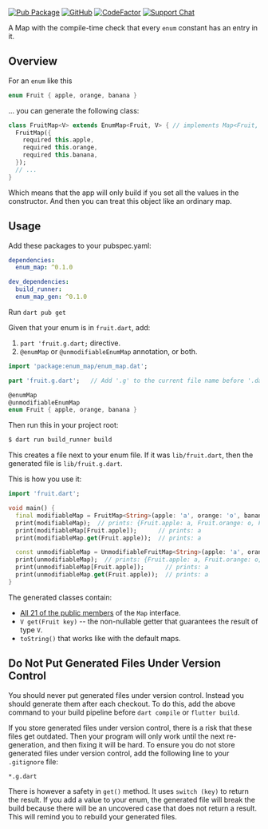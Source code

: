 [![Pub Package](https://img.shields.io/pub/v/enum_map.svg)](https://pub.dev/packages/enum_map)
[![GitHub](https://img.shields.io/github/license/alexeyinkin/dart-enum-map)](https://github.com/alexeyinkin/dart-enum-map/blob/main/LICENSE)
[![CodeFactor](https://img.shields.io/codefactor/grade/github/alexeyinkin/dart-enum-map?style=flat-square)](https://www.codefactor.io/repository/github/alexeyinkin/dart-enum-map)
[![Support Chat](https://img.shields.io/badge/support%20chat-telegram-brightgreen)](https://ainkin.com/chat)

A Map with the compile-time check that every `enum` constant has an entry in it.

## Overview

For an `enum` like this
```dart
enum Fruit { apple, orange, banana }
```

... you can generate the following class:

```dart
class FruitMap<V> extends EnumMap<Fruit, V> { // implements Map<Fruit, V>
  FruitMap({
    required this.apple,
    required this.orange,
    required this.banana,
  });
  // ...
}
```

Which means that the app will only build if you set all the values in the constructor.
And then you can treat this object like an ordinary map.

## Usage

Add these packages to your pubspec.yaml:

```yaml
dependencies:
  enum_map: ^0.1.0

dev_dependencies:
  build_runner:
  enum_map_gen: ^0.1.0
```

Run `dart pub get`

Given that your enum is in `fruit.dart`, add:

1. `part 'fruit.g.dart;` directive.
2. `@enumMap` or `@unmodifiableEnumMap` annotation, or both.

```dart
import 'package:enum_map/enum_map.dat';

part 'fruit.g.dart';   // Add '.g' to the current file name before '.dart' extension.

@enumMap
@unmodifiableEnumMap
enum Fruit { apple, orange, banana }
```

Then run this in your project root:

```bash
$ dart run build_runner build
```

This creates a file next to your enum file. If it was `lib/fruit.dart`, then the generated
file is `lib/fruit.g.dart`.

This is how you use it:

```dart
import 'fruit.dart';

void main() {
  final modifiableMap = FruitMap<String>(apple: 'a', orange: 'o', banana: 'b');
  print(modifiableMap);  // prints: {Fruit.apple: a, Fruit.orange: o, Fruit.banana: b}
  print(modifiableMap[Fruit.apple]);      // prints: a
  print(modifiableMap.get(Fruit.apple));  // prints: a

  const unmodifiableMap = UnmodifiableFruitMap<String>(apple: 'a', orange: 'o', banana: 'b');
  print(unmodifiableMap);  // prints: {Fruit.apple: a, Fruit.orange: o, Fruit.banana: b}
  print(unmodifiableMap[Fruit.apple]);      // prints: a
  print(unmodifiableMap.get(Fruit.apple));  // prints: a
}
```

The generated classes contain:

- [All 21 of the public members](https://api.dart.dev/stable/2.17.6/dart-core/Map-class.html) of the `Map` interface.
- `V get(Fruit key)` -- the non-nullable getter that guarantees the result of type `V`.
- `toString()` that works like with the default maps.

## Do Not Put Generated Files Under Version Control

You should never put generated files under version control.
Instead you should generate them after each checkout.
To do this, add the above command to your build pipeline before `dart compile` or `flutter build`.

If you store generated files under version control, there is a risk that these files get outdated.
Then your program will only work until the next re-generation, and then fixing it will be hard.
To ensure you do not store generated files under version control, add the following line to
your `.gitignore` file:

```
*.g.dart
```

There is however a safety in `get()` method. It uses `switch (key)` to return the result.
If you add a value to your enum, the generated file will break the build because there will be
an uncovered case that does not return a result.
This will remind you to rebuild your generated files.
